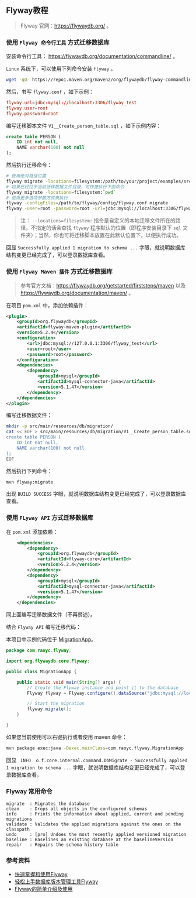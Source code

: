 Flyway教程
------

>   Flyway 官网：https://flywaydb.org/ 。


### 使用 `Flyway 命令行工具` 方式迁移数据库

安装命令行工具： https://flywaydb.org/documentation/commandline/ 。

`Linux` 系统下，可以使用下列命令安装 `flyway` 。

```bash
wget -qO- https://repo1.maven.org/maven2/org/flywaydb/flyway-commandline/5.2.4/flyway-commandline-5.2.4-linux-x64.tar.gz | tar xvz && sudo ln -s `pwd`/flyway-5.2.4/flyway /usr/local/bin 
```

然后，书写 `flyway.conf` ，如下示例：

```conf
flyway.url=jdbc:mysql://localhost:3306/flyway_test
flyway.user=root
flyway.password=root
```

编写迁移脚本文件 `V1__Create_person_table.sql` ，如下示例内容：

```sql
create table PERSON (
    ID int not null,
    NAME varchar(100) not null
);
```

然后执行迁移命令：

```bash
# 使用绝对路径位置
flyway migrate -locations=filesystem:/path/to/your/project/examples/src/main/resources/db/migration/ -X
# 如果已经位于当前迁移数据文件目录，可快捷执行下面命令
flyway migrate -locations=filesystem:`pwd`
# 使用更多选项参数方式来执行
flyway -configFiles=/path/to/flyway/config/flyway.conf migrate
flyway -user=root -password=root -url=jdbc:mysql://localhost:3306/flyway_test -locations=filesystem:`pwd` migrate
```

>   注：
`--locations=filesystem:` 指令是自定义的本地迁移文件所在的路径，不指定的话会查找 `flyway` 程序默认的位置（即程序安装目录下 `sql` 文件夹）；当然，你也可将迁移脚本放置在此默认位置下，以便执行成功。

回显 `Successfully applied 1 migration to schema ...` 字眼，就说明数据库结构变更已经完成了，可以登录数据库查看。


### 使用 `Flyway Maven 插件` 方式迁移数据库

>   参考官方文档：https://flywaydb.org/getstarted/firststeps/maven 以及 https://flywaydb.org/documentation/maven/ 。

在项目 `pom.xml` 中，添加依赖插件：

```xml
<plugin>
    <groupId>org.flywaydb</groupId>
    <artifactId>flyway-maven-plugin</artifactId>
    <version>5.2.4</version>
    <configuration>
        <url>jdbc:mysql://127.0.0.1:3306/flyway_test</url>
        <user>root</user>
        <password>root</password>
    </configuration>
    <dependencies>
        <dependency>
            <groupId>mysql</groupId>
            <artifactId>mysql-connector-java</artifactId>
            <version>5.1.47</version>
        </dependency>
    </dependencies>
</plugin>
```

编写迁移数据文件：

```bash
mkdir -p src/main/resources/db/migration/
cat << EOF > src/main/resources/db/migration/V1__Create_person_table.sql
create table PERSON (
    ID int not null,
    NAME varchar(100) not null
);
EOF
```

然后执行下列命令：

```bash
mvn flyway:migrate
```

出现 `BUILD SUCCESS` 字眼，就说明数据库结构变更已经完成了，可以登录数据库查看。

### 使用 `FLyway API` 方式迁移数据库

在 `pom.xml` 添加依赖：

```xml
    <dependencies>
        <dependency>
            <groupId>org.flywaydb</groupId>
            <artifactId>flyway-core</artifactId>
            <version>5.2.4</version>
        </dependency>
        <dependency>
            <groupId>mysql</groupId>
            <artifactId>mysql-connector-java</artifactId>
            <version>5.1.47</version>
        </dependency>
    </dependencies>
``` 

同上面编写迁移数据文件（不再赘述）。

结合 `Flyway API` 编写迁移代码：

本项目中示例代码位于 [MigrationApp](../main/java/com/raoyc/flyway/MigrationApp.java)。

```java
package com.raoyc.flyway;

import org.flywaydb.core.Flyway;

public class MigrationApp {

    public static void main(String[] args) {
        // Create the Flyway instance and point it to the database
        Flyway flyway = Flyway.configure().dataSource("jdbc:mysql://localhost:3306/flyway_test", "root", "root").load();

        // Start the migration
        flyway.migrate();
    }

}
```

如果您当前使用可以右键执行或者使用 maven 命令：

```bash
mvn package exec:java -Dexec.mainClass=com.raoyc.flyway.MigrationApp
```

回显 ` INFO  o.f.core.internal.command.DbMigrate - Successfully applied 1 migration to schema ...` 字眼，就说明数据库结构变更已经完成了，可以登录数据库查看。

### Flyway 常用命令

```text
migrate  : Migrates the database
clean    : Drops all objects in the configured schemas
info     : Prints the information about applied, current and pending migrations
validate : Validates the applied migrations against the ones on the classpath
undo     : [pro] Undoes the most recently applied versioned migration
baseline : Baselines an existing database at the baselineVersion
repair   : Repairs the schema history table
```

### 参考资料

- [快速掌握和使用Flyway](https://blog.waterstrong.me/flyway-in-practice/)
- [轻松上手数据库版本管理工具Flyway](http://qinghua.github.io/flyway/)
- [Flyway的简单介绍及使用](https://blog.csdn.net/AinGates/article/details/78063246)
